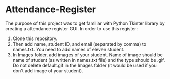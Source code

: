 # Attendance-Register
The purpose of this project was to get familiar with Python Tkinter library by creating a attendance register GUI.
In order to use this register: 
1) Clone this repository. 
2) Then add name, student ID, and email (separated by comma) to names.txt. You need to add names of eleven student.
3) In Images folder, add images of your student. Name of image should be name of student (as written in names.txt file) and the type should be .gif. Do not delete default.gif in the Images folder (it would be used if you don't add image of your student).
